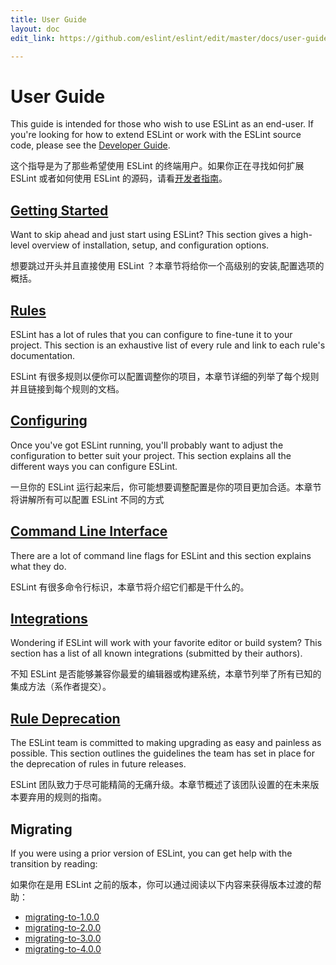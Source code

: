 ```yaml
---
title: User Guide
layout: doc
edit_link: https://github.com/eslint/eslint/edit/master/docs/user-guide/README.md

---
```

<!-- Note: No pull requests accepted for this file. See README.md in the root directory for details. -->

# User Guide

This guide is intended for those who wish to use ESLint as an end-user. If you're looking for how to extend ESLint or work with the ESLint source code, please see the [Developer Guide](../developer-guide).

这个指导是为了那些希望使用 ESLint 的终端用户。如果你正在寻找如何扩展 ESLint 或者如何使用 ESLint 的源码，请看[开发者指南](../developer-guide)。

## [Getting Started](getting-started)

Want to skip ahead and just start using ESLint? This section gives a high-level overview of installation, setup, and configuration options.

想要跳过开头并且直接使用 ESLint ？本章节将给你一个高级别的安装,配置选项的概括。

## [Rules](../rules)

ESLint has a lot of rules that you can configure to fine-tune it to your project. This section is an exhaustive list of every rule and link to each rule's documentation.

ESLint 有很多规则以便你可以配置调整你的项目，本章节详细的列举了每个规则并且链接到每个规则的文档。

## [Configuring](configuring)

Once you've got ESLint running, you'll probably want to adjust the configuration to better suit your project. This section explains all the different ways you can configure ESLint.

一旦你的 ESLint 运行起来后，你可能想要调整配置是你的项目更加合适。本章节将讲解所有可以配置 ESLint 不同的方式

## [Command Line Interface](command-line-interface)

There are a lot of command line flags for ESLint and this section explains what they do.

ESLint 有很多命令行标识，本章节将介绍它们都是干什么的。

## [Integrations](integrations)

Wondering if ESLint will work with your favorite editor or build system? This section has a list of all known integrations (submitted by their authors).

不知 ESLint 是否能够兼容你最爱的编辑器或构建系统，本章节列举了所有已知的集成方法（系作者提交）。

## [Rule Deprecation](rule-deprecation)

The ESLint team is committed to making upgrading as easy and painless as possible. This section outlines the guidelines the team has set in place for the deprecation of rules in future releases.

ESLint 团队致力于尽可能精简的无痛升级。本章节概述了该团队设置的在未来版本要弃用的规则的指南。
## Migrating

If you were using a prior version of ESLint, you can get help with the transition by reading:

如果你在是用 ESLint 之前的版本，你可以通过阅读以下内容来获得版本过渡的帮助：

- [migrating-to-1.0.0](migrating-to-1.0.0)
- [migrating-to-2.0.0](migrating-to-2.0.0)
- [migrating-to-3.0.0](migrating-to-3.0.0)
- [migrating-to-4.0.0](migrating-to-4.0.0)
